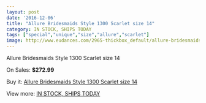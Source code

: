 ```yaml
---
layout: post
date: '2016-12-06'
title: "Allure Bridesmaids Style 1300 Scarlet size 14"
category: IN STOCK, SHIPS TODAY
tags: ["special","unique","size","allure","scarlet"]
image: http://www.eudances.com/2965-thickbox_default/allure-bridesmaids-style-1300-scarlet-size-14.jpg
---
```

Allure Bridesmaids Style 1300 Scarlet size 14

On Sales: **$272.99**
<a href="https://www.eudances.com/en/in-stock-ships-today/1033-allure-bridesmaids-style-1300-scarlet-size-14.html"><amp-img layout="responsive" width="600" height="600" src="//www.eudances.com/2965-thickbox_default/allure-bridesmaids-style-1300-scarlet-size-14.jpg" alt="Allure Bridesmaids Style 1300 Scarlet size 14 0" /></a>

Buy it: [Allure Bridesmaids Style 1300 Scarlet size 14](https://www.eudances.com/en/in-stock-ships-today/1033-allure-bridesmaids-style-1300-scarlet-size-14.html "Allure Bridesmaids Style 1300 Scarlet size 14")

View more: [IN STOCK, SHIPS TODAY](https://www.eudances.com/en/5-in-stock-ships-today "IN STOCK, SHIPS TODAY")